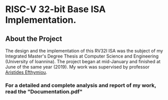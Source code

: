 # RISC-V 32-bit Base ISA Implementation. 

## About the Project
The design and the implementation of this RV32I ISA was the subject of my Integrated Master's Degree Thesis at Computer Science and Engineering (University of Ioannina). The project began at mid-January and finished at June of the same year (2019). 
My work was supervised by professor [Aristides Efthymiou](http://www.cse.uoi.gr/~efthym/Site/Welcome.html).

### For a detailed and complete analysis and report of my work, read the "Documentation.pdf"
